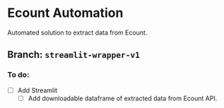 # Ecount Automation
Automated solution to extract data from Ecount.

## Branch: `streamlit-wrapper-v1`

### To do:

- [ ] Add Streamlit
    - [ ] Add downloadable dataframe of extracted data from Ecount API.